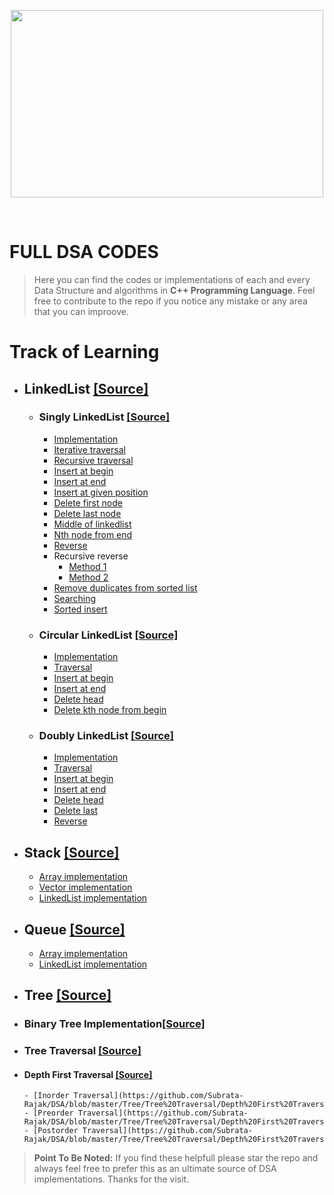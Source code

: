 <p align="center">
  <img src="https://blog-c7ff.kxcdn.com/blog/wp-content/uploads/2019/11/Banner-Blog-1A-1.jpg" height="300" width="500"/>
</p>
<br>

# FULL DSA CODES

>Here you can find the codes or implementations of each and every Data Structure and algorithms in **C++ Programming Language**. Feel free to contribute to the repo if you notice any mistake or any area that you can improove.

# Track of Learning

- ## LinkedList [[Source]](https://github.com/Subrata-Rajak/DSA/tree/master/LinkedList)

  - ### Singly LinkedList [[Source]](https://github.com/Subrata-Rajak/DSA/tree/master/LinkedList/Singly%20LinkedList)
    - [Implementation](https://github.com/Subrata-Rajak/DSA/blob/master/LinkedList/Singly%20LinkedList/Implementation.cpp)
    - [Iterative traversal](https://github.com/Subrata-Rajak/DSA/blob/master/LinkedList/Singly%20LinkedList/Iterative_Traversal.cpp)
    - [Recursive traversal](https://github.com/Subrata-Rajak/DSA/blob/master/LinkedList/Singly%20LinkedList/Recursive_Traversal.cpp)
    - [Insert at begin](https://github.com/Subrata-Rajak/DSA/blob/master/LinkedList/Singly%20LinkedList/Insert_at_begin.cpp)
    - [Insert at end](https://github.com/Subrata-Rajak/DSA/blob/master/LinkedList/Singly%20LinkedList/Insert_at_end.cpp)
    - [Insert at given position](https://github.com/Subrata-Rajak/DSA/blob/master/LinkedList/Singly%20LinkedList/Insert_at_given_position.cpp)
    - [Delete first node](https://github.com/Subrata-Rajak/DSA/blob/master/LinkedList/Singly%20LinkedList/Delete_first_node.cpp)
    - [Delete last node](https://github.com/Subrata-Rajak/DSA/blob/master/LinkedList/Singly%20LinkedList/Delete_last_node.cpp)
    - [Middle of linkedlist](https://github.com/Subrata-Rajak/DSA/blob/master/LinkedList/Singly%20LinkedList/Middle_of_linlked_list.cpp)
    - [Nth node from end](https://github.com/Subrata-Rajak/DSA/blob/master/LinkedList/Singly%20LinkedList/Nth_node_from_end.cpp)
    - [Reverse](https://github.com/Subrata-Rajak/DSA/blob/master/LinkedList/Singly%20LinkedList/Reverse.cpp)
    - Recursive reverse
      - [Method 1](https://github.com/Subrata-Rajak/DSA/blob/master/LinkedList/Singly%20LinkedList/Recursive_reverse_method1.cpp)
      - [Method 2](https://github.com/Subrata-Rajak/DSA/blob/master/LinkedList/Singly%20LinkedList/Recursive_reverse_method2.cpp)
    - [Remove duplicates from sorted list](https://github.com/Subrata-Rajak/DSA/blob/master/LinkedList/Singly%20LinkedList/Remove_duplicate_from_sorted_list.cpp)
    - [Searching](https://github.com/Subrata-Rajak/DSA/blob/master/LinkedList/Singly%20LinkedList/Seaching.cpp)
    - [Sorted insert](https://github.com/Subrata-Rajak/DSA/blob/master/LinkedList/Singly%20LinkedList/Sorted_insert.cpp)
    
  - ### Circular LinkedList [[Source]](https://github.com/Subrata-Rajak/DSA/tree/master/LinkedList/Circular%20LinkedList)
    - [Implementation](https://github.com/Subrata-Rajak/DSA/blob/master/LinkedList/Circular%20LinkedList/Implementation.cpp)
    - [Traversal](https://github.com/Subrata-Rajak/DSA/blob/master/LinkedList/Circular%20LinkedList/Traversal.cpp)
    - [Insert at begin](https://github.com/Subrata-Rajak/DSA/blob/master/LinkedList/Circular%20LinkedList/Insert_at_begin.cpp)
    - [Insert at end](https://github.com/Subrata-Rajak/DSA/blob/master/LinkedList/Circular%20LinkedList/Insert_at_end.cpp)
    - [Delete head](https://github.com/Subrata-Rajak/DSA/blob/master/LinkedList/Circular%20LinkedList/Delete_head.cpp)
    - [Delete kth node from begin](https://github.com/Subrata-Rajak/DSA/blob/master/LinkedList/Circular%20LinkedList/Delete_kth_node_from_begin.cpp)
    
  - ### Doubly LinkedList [[Source]](https://github.com/Subrata-Rajak/DSA/tree/master/LinkedList/Doubly%20LinkedList)
    - [Implementation](https://github.com/Subrata-Rajak/DSA/blob/master/LinkedList/Doubly%20LinkedList/Implementation.cpp)
    - [Traversal](https://github.com/Subrata-Rajak/DSA/blob/master/LinkedList/Doubly%20LinkedList/Traversal.cpp)
    - [Insert at begin](https://github.com/Subrata-Rajak/DSA/blob/master/LinkedList/Doubly%20LinkedList/Insert_at_begin.cpp)
    - [Insert at end](https://github.com/Subrata-Rajak/DSA/blob/master/LinkedList/Doubly%20LinkedList/Insert_at_end.cpp)
    - [Delete head](https://github.com/Subrata-Rajak/DSA/blob/master/LinkedList/Doubly%20LinkedList/Delete_head.cpp)
    - [Delete last](https://github.com/Subrata-Rajak/DSA/blob/master/LinkedList/Doubly%20LinkedList/Delete_last.cpp)
    - [Reverse](https://github.com/Subrata-Rajak/DSA/blob/master/LinkedList/Doubly%20LinkedList/Reverse.cpp)

- ## Stack [[Source]](https://github.com/Subrata-Rajak/DSA/tree/master/Stack)
  - [Array implementation](https://github.com/Subrata-Rajak/DSA/blob/master/Stack/Array_implementation.cpp)
  - [Vector implementation](https://github.com/Subrata-Rajak/DSA/blob/master/Stack/Vector_implementation.cpp)
  - [LinkedList implementation](https://github.com/Subrata-Rajak/DSA/blob/master/Stack/LinkedList_implementation.cpp)

- ## Queue [[Source]](https://github.com/Subrata-Rajak/DSA/tree/master/Queue)
  - [Array implementation](https://github.com/Subrata-Rajak/DSA/blob/master/Queue/Array_implementation.cpp)
  - [LinkedList implementation](https://github.com/Subrata-Rajak/DSA/blob/master/Queue/Linkedlist_implementation.cpp)

- ## Tree [[Source]](https://github.com/Subrata-Rajak/DSA/tree/master/Tree)

- ### Binary Tree Implementation[[Source]](https://github.com/Subrata-Rajak/DSA/blob/master/Tree/Binary_tree_implementation.cpp)

- ### Tree Traversal [[Source]](https://github.com/Subrata-Rajak/DSA/tree/master/Tree/Tree%20Traversal)

- #### Depth First Traversal [[Source]](https://github.com/Subrata-Rajak/DSA/tree/master/Tree/Tree%20Traversal/Depth%20First%20Traversal)

      - [Inorder Traversal](https://github.com/Subrata-Rajak/DSA/blob/master/Tree/Tree%20Traversal/Depth%20First%20Traversal/Inorder_traversal.cpp)
      - [Preorder Traversal](https://github.com/Subrata-Rajak/DSA/blob/master/Tree/Tree%20Traversal/Depth%20First%20Traversal/Preorder_traversal.cpp)
      - [Postorder Traversal](https://github.com/Subrata-Rajak/DSA/blob/master/Tree/Tree%20Traversal/Depth%20First%20Traversal/PostOrder_traversal.cpp)

>**Point To Be Noted:** If you find these helpfull please star the repo and always feel free to prefer this as an ultimate source of DSA implementations.
>Thanks for the visit.
